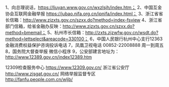 1、向总理说话，https://liuyan.www.gov.cn/wxzlsjh/index.htm；
2、中国互金协会互联网金融举报 https://jubao.nifa.org.cn/ipnifa/index.html；
3、浙江省省长信箱：http://www.zjzxts.gov.cn/szxx.do?method=index-fsview 
4、浙江省部门信箱，给省金融办反映：http://www.zjzxts.gov.cn/szxx.do?method=bmemail；
5、杭州市长信箱：http://zxts.zjzwfw.gov.cn/wsdt.do?method=lettselect&areacode=330100；
6，中国人民银行杭州中心支行12363金融消费权益保护咨询投诉电话
7，凤凰卫视电话 00852-22008888 周一到周五
8，国务院大督查举报  微信小程序 
9，公安部建言地址为：http://www.12389.gov.cn/index12389.htm

12309检查服务中心 https://www.12309.gov.cn/
浙江省公安厅 http://www.zjsgat.gov.cn/
网络举报监督专区 http://fanfu.people.com.cn/wljb/

